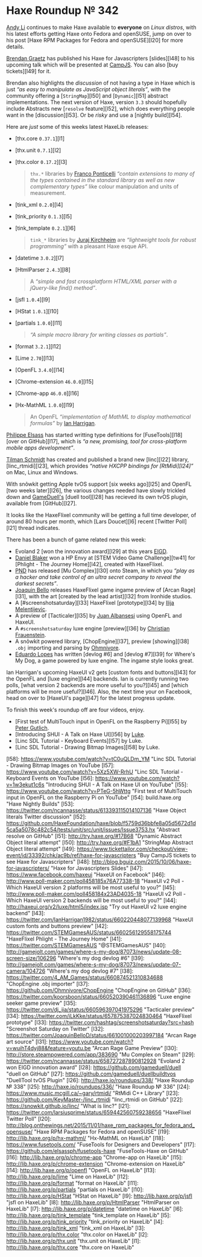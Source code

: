 [_template]: ../templates/roundup.html
[date]: / "2015-10-25 09:41:00"
[modified]: / "2015-10-25 09:41:00"
[published]: / "2015-10-25 09:41:00"
[social]: /img/342/mug.png ""
[“”]: a ""
# Haxe Roundup № 342

[Andy Li][tw5] continues to make Haxe available to **everyone** on _Linux distros_,
with his latest efforts getting Haxe onto Fedora and openSUSE, jump on over to
his post [Haxe RPM Packages for Fedora and openSUSE][l20] for more details.

[Brendan Graetz][tw18] has published his Haxe for Javascripters [slides][l48] to 
his upcoming talk which will be presented at [CampJS][tw19]. You can 
also [buy tickets][l49] for it.

Brendan also highlights the _discussion_ of not having a type in Haxe which is just
_“as easy to manipulate as JavaScript object literals”_, with the community
offering a [`StringMap`][l50] and [`Dynamic`][l51] abstract implementations. 
The next version of Haxe, version `3.3` should hopefully include Abstracts new
[`resolve` feature][l52], which does everything people want in the 
[discussion][l53]. Or be _risky_ and use a [nightly build][l54].

Here are _just_ some of this weeks latest HaxeLib releases:
	
- [thx.core `0.37.1`][l1]
- [thx.unit `0.7.1`][l2]
- [thx.color `0.17.2`][l3]

    > `thx.*` libraries by [Franco Ponticelli][tw1] _“contain extensions to 
	many of the types contained in the standard library as well as new 
	complementary types”_ like colour manipulation and units of measurement.

- [tink_xml `0.2.0`][l4]
- [tink_priority `0.1.3`][l5]
- [tink_template `0.2.1`][l6]

    > `tink_*` libraries by [Juraj Kirchheim][tw2] are _“lightweight tools for 
	robust programming”_ with a pleasant Haxe esque API.

- [datetime `3.0.2`][l7]
- [HtmlParser `2.4.3`][l8]

    > A _“simple and fast crossplatform HTML/XML parser with a jQuery-like find()
	method”_.

- [jsfl `1.0.4`][l9]
- [HStat `1.0.1`][l10]
- [partials `1.0.0`][l11]

    > _“A simple macro library for writing classes as partials”_.

- [format `3.2.1`][l12]
- [Lime `2.70`][l13]
- [OpenFL `3.4.0`][l14]
- [Chrome-extension `46.0.0`][l15]
- [Chrome-app `46.0.0`][l16]
- [Hx-MathML `1.0.0`][l19]

    > An OpenFL _“implementation of MathML to display mathematical formulas”_ by
	[Ian Harrigan][tw4].

[Philippe Elsass][tw3] has started writting type definitions for [FuseTools][l18]
[over on GitHub][l17], which is _“a new, promising, tool for 
cross-platform mobile apps development”_.

[Tilman Schmidt][tw7] has created and published a brand new [linc][l22] library,
[linc_rtmidi][l23], which provides _“native HXCPP bindings for [RtMidi][l24]”_
on Mac, Linux and Windows.

With snõwkit getting Apple tvOS support [six weeks ago][l25] and OpenFL 
[two weeks later][l26], the various changes needed have slowly trickled down
and [GameDuell's][tw8] [duell tool][l28] has recieved its own tvOS plugin, 
available from [GitHub][l27].

It looks like the HaxeFlixel community will be getting a full time developer, of 
around 80 hours per month, which [Lars Doucet][l6] recent [Twitter Poll][l21] 
thread indicates.

There has been a bunch of game related new this week:
	
- Evoland 2 [won the innovation award][l29] at this years [EIGD][tw9].
- [Daniel Blaker][tw17] won a HP Envy at [STEM Video Game Challenge][tw41] for
[Phlight - The Journey Home][l42], created with HaxeFlixel.
- [PND][tw10] has released [Mu Complex][l30] onto Steam, in which you _“play as 
a hacker and take control of an ultra secret company to reveal the darkest 
secrets”_.
- [Joaquin Bello][tw11] releases HaxeFlixel game ingame preview of [Arcan Rage][l31],
with the art [created by the lead artist][l32] from Ironhide studios.
- A [#screenshotsaturday][l33] HaxeFlixel [prototype][l34] by [Ilija Melentijevic][tw12].
- A preview of [Tacticaler][l35] by [Juan Albansesi][tw13] using OpenFL and HaxeUI.
- A `#screenshotsaturday` luxe engine [preview][l36] by [Christian Frauenstein][tw14].
- A snõwkit powered library, [ChopEngine][l37], preview [showing][l38] `.obj` importing
and parsing by [Ohmnivore][tw15].
- [Eduardo Lopes][tw16] has written [devlog #6] and [devlog #7][l39] for Where's
My Dog, a game powered by luxe engine. The ingame style looks great.

Ian Harrigan's upcoming HaxeUI v2 gets [custom fonts and buttons][l43] for the
OpenFL and [luxe engine][l44] backends. Ian is currently running two polls,
[what version 2 backends are more useful to you?][l45] and [which platforms will
be more useful?][l46]. Also, the next time your on Facebook, head on over to
[HaxeUI's page][l47] for the latest progress update.

To finish this week's roundup off are four videos, enjoy.

- [First test of MultiTouch input in OpenFL on the Raspberry Pi][l55] by 
[Peter Gutlich][tw20].
- [Introducing SHUI - A Talk on Haxe UI][l56] by [Luke][tw21].
- [Linc SDL Tutorial - Keyboard Events][l57] by Luke.
- [Linc SDL Tutorial - Drawing Bitmap Images][l58] by Luke.

[tw21]: https://twitter.com/tienery "@tienery"
[tw20]: https://twitter.com/gepatto "@gepatto"
[tw19]: https://twitter.com/campjsnews "@campjsnews"
[tw18]: http://bguiz.com/ "@bguiz"
[tw17]: https://twitter.com/5Mixer "@5Mixer"
[tw16]: https://twitter.com/EdoardoLopes "@EdoardoLopes"
[tw15]: https://twitter.com/4_AM_Games "@4_AM_Games"
[tw14]: https://twitter.com/koorsboon "@koorsboon"
[tw13]: https://twitter.com/dj_jia "@dj_jia"
[tw12]: https://twitter.com/iLkKke "@iLkKke"
[tw11]: https://twitter.com/JoaquinBelloD "@JoaquinBelloD"
[tw10]: https://twitter.com/PND_ "@PND_"
[tw9]: https://twitter.com/EIGD2015 "@EIGD2015"
[tw8]: https://twitter.com/GameDuell "@GameDuell"
[tw7]: https://twitter.com/keymaster_ "@keymaster_"
[tw6]: https://twitter.com/larsiusprime "@larsiusprime"
[tw5]: https://twitter.com/andy_li "@andy_li"
[tw4]: https://twitter.com/IanHarrigan1982 "@IanHarrigan1982"
[tw3]: https://twitter.com/elsassph "@elsassph"
[tw2]: https://twitter.com/back2dos "@back2dos"
[tw1]: https://twitter.com/fponticelli "@fponticelli"

[l58]: https://www.youtube.com/watch?v=tC0uQLDm_YM "Linc SDL Tutorial - Drawing Bitmap Images on YouTube
[l57]: https://www.youtube.com/watch?v=5Xz5XW-RrhU "Linc SDL Tutorial - Keyboard Events on YouTube
[l56]: https://www.youtube.com/watch?v=1w3ekut1c6s "Introducing SHUI - A Talk on Haxe UI on YouTube"
[l55]: https://www.youtube.com/watch?v=PTeG-5hWttg "First test of MultiTouch input in OpenFL on the Raspberry Pi on YouTube"
[l54]: build.haxe.org "Haxe Nightly Builds"
[l53]: https://twitter.com/ncannasse/status/613393115014107136 "Haxe Object literals Twitter discussion"
[l52]: https://github.com/HaxeFoundation/haxe/blob/f5759d36bbfe8a05d5672d1d5ca5a5078c482c54/tests/unit/src/unit/issues/Issue3753.hx "Abstract resolve on GitHub"
[l51]: http://try.haxe.org/#17B68 "Dynamic Abstract Object literal attempt"
[l50]: http://try.haxe.org/#F1bA1 "StringMap Abstract Object literal attempt"
[l49]: https://www.tickettailor.com/checkout/view-event/id/33392/chk/ac9b/ref/haxe-for-javascripters "Buy CampJS tickets to see Haxe for Javascripters"
[l48]: http://blog.bguiz.com/2015/10/06/haxe-for-javascripters/ "Haxe for Javascripters Slides"
[l47]: https://www.facebook.com/haxeui "HaxeUI on Facebook"
[l46]: http://www.poll-maker.com/poll458185x76A77338-18 "HaxeUI v2 Poll - Which HaxeUI version 2 platforms will be most useful to you?"
[l45]: http://www.poll-maker.com/poll458184x23AD4035-18 "HaxeUI v2 Poll - Which HaxeUI version 2 backends will be most useful to you?"
[l44]: http://haxeui.org/v2/luxe/html5/index.jsp "Try out HaxeUI v2 luxe engine backend"
[l43]: https://twitter.com/IanHarrigan1982/status/660220448077139968 "HaxeUI custom fonts and buttons preview"
[l42]: https://twitter.com/STEMGamesAUS/status/660256129558175744 "HaxeFlixel Phlight - The Journey Home"
[l41]: https://twitter.com/STEMGamesAUS "@STEMGamesAUS"
[l40]: http://gamejolt.com/games/where-s-my-dog/87073/news/update-08-screen-size/106296 "Where's my dog devlog #6"
[l39]: http://gamejolt.com/games/where-s-my-dog/87073/news/update-07-camera/104726 "Where's my dog devlog #7"
[l38]: https://twitter.com/4_AM_Games/status/660874521310834688 "ChopEngine .obj importer"
[l37]: https://github.com/Ohmnivore/ChopEngine "ChopEngine on GitHub"
[l36]: https://twitter.com/koorsboon/status/660520390461136896 "Luxe engine seeker game preview"
[l35]: https://twitter.com/dj_jia/status/660596397041975296 "Tacticaler preview"
[l34]: https://twitter.com/iLkKke/status/657875387024830464 "HaxeFlixel prototype"
[l33]: https://twitter.com/hashtag/screenshotsaturday?src=hash "Screenshot Saturday on Twitter"
[l32]: https://twitter.com/JoaquinBelloD/status/661001000203997184 "Arcan Rage art source"
[l31]: https://www.youtube.com/watch?v=wuihT4dyj88&feature=youtu.be "Arcan Rage Game Preview"
[l30]: http://store.steampowered.com/app/383690 "Mu Complex on Steam"
[l29]: https://twitter.com/ncannasse/status/658727287890812928 "Evoland 2 won EIGD innovation award"
[l28]: https://github.com/gameduell/duell "duell on GitHub"
[l27]: https://github.com/gameduell/duellbuildtvos "DuellTool tvOS Plugin"
[l26]: http://haxe.io/roundups/338/ "Haxe Roundup № 338"
[l25]: http://haxe.io/roundups/336/ "Haxe Roundup № 336"
[l24]: https://www.music.mcgill.ca/~gary/rtmidi/ "RtMidi C++ Library"
[l23]: https://github.com/KeyMaster-/linc_rtmidi "linc_rtmidi on GitHub"
[l22]: https://snowkit.github.io/linc/ "What is linc?"
[l21]: https://twitter.com/larsiusprime/status/659442560759238656 "HaxeFlixel Twitter Poll"
[l20]: http://blog.onthewings.net/2015/11/01/haxe_rpm_packages_for_fedora_and_opensuse/ "Haxe RPM Packages for Fedora and openSUSE"
[l19]: http://lib.haxe.org/p/hx-mathml/ "Hx-MathML on HaxeLib"
[l18]: https://www.fusetools.com/ "FuseTools for Designers and Developers"
[l17]: https://github.com/elsassph/fusetools-haxe "FuseTools-Haxe on GitHub"
[l16]: http://lib.haxe.org/p/chrome-app "Chrome-app on HaxeLib"
[l15]: http://lib.haxe.org/p/chrome-extension "Chrome-extension on HaxeLib"
[l14]: http://lib.haxe.org/p/openfl "OpenFL on HaxeLib"
[l13]: http://lib.haxe.org/p/lime "Lime on HaxeLib"
[l12]: http://lib.haxe.org/p/format "format on HaxeLib"
[l11]: http://lib.haxe.org/p/partials "partials on HaxeLib"
[l10]: http://lib.haxe.org/p/HStat "HStat on HaxeLib"
[l9]: http://lib.haxe.org/p/jsfl "jsfl on HaxeLib"
[l8]: http://lib.haxe.org/p/HtmlParser "HtmlParser on HaxeLib"
[l7]: http://lib.haxe.org/p/datetime "datetime on HaxeLib"
[l6]: http://lib.haxe.org/p/tink_template "tink_template on HaxeLib"
[l5]: http://lib.haxe.org/p/tink_priority "tink_priority on HaxeLib"
[l4]: http://lib.haxe.org/p/tink_xml "tink_xml on HaxeLib"
[l3]: http://lib.haxe.org/p/thx.color "thx.color on HaxeLib"
[l2]: http://lib.haxe.org/p/thx.unit "thx.unit on HaxeLib"
[l1]: http://lib.haxe.org/p/thx.core "thx.core on HaxeLib"